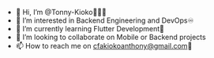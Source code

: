 - 👋 Hi, I’m @Tonny-Kioko👨🏽‍💻
- 👀 I’m interested in Backend Engineering and DevOps♾️
- 🌱 I’m currently learning Flutter Development📱
- 💞️ I’m looking to collaborate on Mobile or Backend projects
- 📫 How to reach me on cfakiokoanthony@gmail.com📧

<!---
Tonny-Kioko/Tonny-Kioko is a ✨ special ✨ repository because its `README.md` (this file) appears on your GitHub profile.
You can click the Preview link to take a look at your changes.
--->
